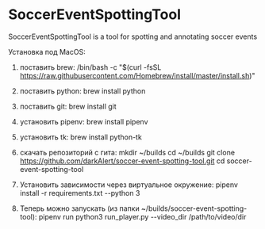 # SoccerEventSpottingTool
SoccerEventSpottingTool is a tool for spotting and annotating soccer events



Установка под MacOS:

1) поставить brew:
/bin/bash -c "$(curl -fsSL https://raw.githubusercontent.com/Homebrew/install/master/install.sh)"

2) поставить python:
brew install python

3) поставить git:
brew install git

4) установить pipenv:
brew install pipenv

5) установить tk:
brew install python-tk

6) скачать репозиторий с гита:
mkdir ~/builds
cd ~/builds
git clone https://github.com/darkAlert/soccer-event-spotting-tool.git
cd  soccer-event-spotting-tool

7) Установить зависимости через виртуальное окружение:
pipenv install -r requirements.txt --python 3

8) Теперь можно запускать (из папки ~/builds/soccer-event-spotting-tool):
pipenv run python3 run_player.py --video_dir /path/to/video/dir